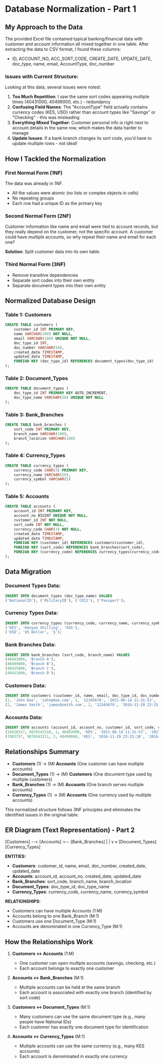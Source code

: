 # Database Normalization - Part 1

## My Approach to the Data

The provided Excel file contained typical banking/financial data with customer and account information all mixed together in one table. After extracting the data to CSV format, I found these columns:

- ID, ACCOUNT_NO, ACC_SORT_CODE, CREATE_DATE, UPDATE_DATE, doc_type, name, email, AccountType, doc_number

### Issues with Current Structure:

Looking at this data, several issues were noted:

1. **Too Much Repetition**: I saw the same sort codes appearing multiple times (40431000, 40499000, etc.) - redundancy
2. **Confusing Field Names**: The "AccountType" field actually contains currency codes (KES, USD) rather than account types like "Savings" or "Checking" - this was misleading
3. **Everything Mixed Together**: Customer personal info is right next to account details in the same row, which makes the data harder to manage
4. **Update Issues**: If a bank branch changes its sort code, you'd have to update multiple rows - not ideal!

## How I Tackled the Normalization

### First Normal Form (1NF)

The data was already in 1NF.

- All the values were atomic (no lists or complex objects in cells)
- No repeating groups
- Each row had a unique ID as the primary key

### Second Normal Form (2NF)

Customer information like name and email were tied to account records, but they really depend on the customer, not the specific account. A customer could have multiple accounts, so why repeat their name and email for each one?

**Solution**: Split customer data into its own table.

### Third Normal Form (3NF)

- Remove transitive dependencies
- Separate sort codes into their own entity
- Separate document types into their own entity

## Normalized Database Design

### Table 1: Customers

```sql
CREATE TABLE customers (
    customer_id INT PRIMARY KEY,
    name VARCHAR(100) NOT NULL,
    email VARCHAR(100) UNIQUE NOT NULL,
    doc_type_id INT,
    doc_number VARCHAR(50),
    created_date TIMESTAMP,
    updated_date TIMESTAMP,
    FOREIGN KEY (doc_type_id) REFERENCES document_types(doc_type_id)
);
```

### Table 2: Document_Types

```sql
CREATE TABLE document_types (
    doc_type_id INT PRIMARY KEY AUTO_INCREMENT,
    doc_type_name VARCHAR(50) UNIQUE NOT NULL
);
```

### Table 3: Bank_Branches

```sql
CREATE TABLE bank_branches (
    sort_code INT PRIMARY KEY,
    branch_name VARCHAR(100),
    branch_location VARCHAR(100)
);
```

### Table 4: Currency_Types

```sql
CREATE TABLE currency_types (
    currency_code CHAR(3) PRIMARY KEY,
    currency_name VARCHAR(50),
    currency_symbol VARCHAR(5)
);
```

### Table 5: Accounts

```sql
CREATE TABLE accounts (
    account_id INT PRIMARY KEY,
    account_no BIGINT UNIQUE NOT NULL,
    customer_id INT NOT NULL,
    sort_code INT NOT NULL,
    currency_code CHAR(3) NOT NULL,
    created_date TIMESTAMP,
    updated_date TIMESTAMP,
    FOREIGN KEY (customer_id) REFERENCES customers(customer_id),
    FOREIGN KEY (sort_code) REFERENCES bank_branches(sort_code),
    FOREIGN KEY (currency_code) REFERENCES currency_types(currency_code)
);
```

## Data Migration

### Document Types Data:

```sql
INSERT INTO document_types (doc_type_name) VALUES
('NationalID'), ('MilitaryID'), ('CR12'), ('Passport');
```

### Currency Types Data:

```sql
INSERT INTO currency_types (currency_code, currency_name, currency_symbol) VALUES
('KES', 'Kenyan Shilling', 'KSh'),
('USD', 'US Dollar', '$');
```

### Bank Branches Data:

```sql
INSERT INTO bank_branches (sort_code, branch_name) VALUES
(40463000, 'Branch A'),
(40499000, 'Branch B'),
(40425000, 'Branch C'),
(40431000, 'Branch D');
```

### Customers Data:

```sql
INSERT INTO customers (customer_id, name, email, doc_type_id, doc_number, created_date, updated_date) VALUES
(1, 'John Doe', 'john@doe.com', 1, '12345678', '2021-06-14 11:31:53', '2021-06-14 11:31:53'),
(2, 'James Smith', 'james@smith.com', 2, '12345679', '2016-11-29 23:25:10', '2016-11-29 23:25:10'),
```

### Accounts Data:

```sql
INSERT INTO accounts (account_id, account_no, customer_id, sort_code, currency_code, created_date, updated_date) VALUES
(16828317, 9876543210, 1, 40463000, 'KES', '2021-06-14 11:31:53', '2021-06-14 11:31:53'),
(7983757, 9876543211, 2, 40499000, 'KES', '2016-11-29 23:25:10', '2016-11-29 23:25:10'),
```

## Relationships Summary

- **Customers** (1) → (M) **Accounts** (One customer can have multiple accounts)
- **Document_Types** (1) → (M) **Customers** (One document type used by multiple customers)
- **Bank_Branches** (1) → (M) **Accounts** (One branch serves multiple accounts)
- **Currency_Types** (1) → (M) **Accounts** (One currency used by multiple accounts)

This normalized structure follows 3NF principles and eliminates the identified issues in the original table.

## ER Diagram (Text Representation) - Part 2

[Customers] --< [Accounts] >-- [Bank_Branches]
| |
v v
[Document_Types] [Currency_Types]

**ENTITIES:**

- **Customers**: customer_id, name, email, doc_number, created_date, updated_date
- **Accounts**: account_id, account_no, created_date, updated_date
- **Bank_Branches**: sort_code, branch_name, branch_location
- **Document_Types**: doc_type_id, doc_type_name
- **Currency_Types**: currency_code, currency_name, currency_symbol

**RELATIONSHIPS:**

- Customers can have multiple Accounts (1:M)
- Accounts belong to one Bank_Branch (M:1)
- Customers use one Document_Type (M:1)
- Accounts are denominated in one Currency_Type (M:1)

## How the Relationships Work

1. **Customers ↔ Accounts** (1:M)

   - One customer can open multiple accounts (savings, checking, etc.)
   - Each account belongs to exactly one customer

2. **Accounts ↔ Bank_Branches** (M:1)

   - Multiple accounts can be held at the same branch
   - Each account is associated with exactly one branch (identified by sort code)

3. **Customers ↔ Document_Types** (M:1)

   - Many customers can use the same document type (e.g., many people have National IDs)
   - Each customer has exactly one document type for identification

4. **Accounts ↔ Currency_Types** (M:1)
   - Multiple accounts can use the same currency (e.g., many KES accounts)
   - Each account is denominated in exactly one currency
